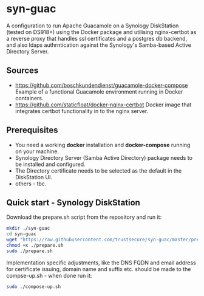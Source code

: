 # syn-guac
A configuration to run Apache Guacamole on a Synology DiskStation (tested on DS918+)
using the Docker package and utilising nginx-certbot as a reverse proxy that handles ssl certificates
and a postgres db backend, and also ldaps authrntication against the Synology's Samba-based Active Directory Server.

## Sources
- https://github.com/boschkundendienst/guacamole-docker-compose
	Example of a functional Guacamole environment running in Docker containers.
- https://github.com/staticfloat/docker-nginx-certbot
	Docker image that integrates certbot functionality in to the nginx server.


## Prerequisites
- You need a working **docker** installation and **docker-compose** running on your machine.
- Synology Directory Server (Samba Active Directory) package needs to be installed and configured.
- The Directory certificate needs to be selected as the default in the DiskStation UI.
- others - tbc.

## Quick start - Synology DiskStation
Download the prepare.sh script from the repository and run it:
~~~sh
mkdir ./syn-guac
cd syn-guac
wget "https://raw.githubusercontent.com/trustsecure/syn-guac/master/prepare.sh"
chmod +x ./prepare.sh
sudo ./prepare.sh 
~~~

Implementation specific adjustments, like the DNS FQDN and email address for certificate issuing,
domain name and suffix etc. should be made to the compse-up.sh - when done run it:
~~~sh
sudo ./compose-up.sh
~~~


